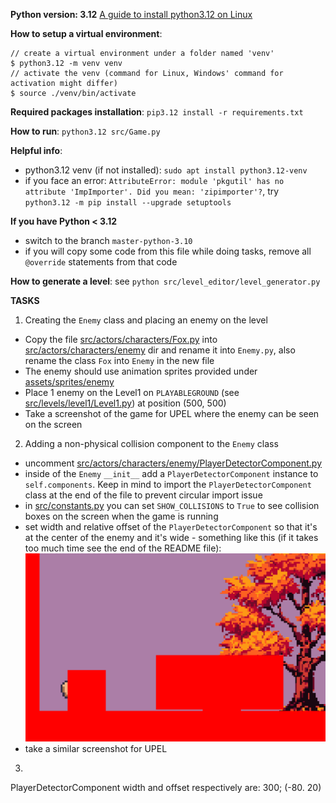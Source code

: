 **Python version: 3.12**
[A guide to install python3.12 on Linux](https://medium.com/@donfiealex/getting-python-3-12-up-and-running-on-ubuntu-and-debian-servers-cbe557d7d368)

**How to setup a virtual environment**:
```console
// create a virtual environment under a folder named 'venv'
$ python3.12 -m venv venv 
// activate the venv (command for Linux, Windows' command for activation might differ)
$ source ./venv/bin/activate 
``` 

**Required packages installation**: `pip3.12 install -r requirements.txt`

**How to run**: `python3.12 src/Game.py`

**Helpful info**: 
- python3.12 venv (if not installed): `sudo apt install python3.12-venv`
- if you face an error: `AttributeError: module 'pkgutil' has no attribute 'ImpImporter'. Did you mean: 'zipimporter'?`, try `python3.12 -m pip install --upgrade setuptools`

**If you have Python < 3.12**
- switch to the branch `master-python-3.10`
- if you will copy some code from this file while doing tasks, remove all `@override` statements from that code

**How to generate a level**: see `python src/level_editor/level_generator.py`

**TASKS**
1. Creating the `Enemy` class and placing an enemy on the level 
- Copy the file [src/actors/characters/Fox.py](src/actors/characters/Fox.py) into [src/actors/characters/enemy](src/actors/characters/enemy) dir and rename it into `Enemy.py`, also rename the class `Fox` into `Enemy` in the new file
- The enemy should use animation sprites provided under [assets/sprites/enemy](assets/sprites/enemy)
- Place 1 enemy on the Level1 on `PLAYABLEGROUND` (see [src/levels/level1/Level1.py](src/levels/level1/Level1.py)) at position (500, 500)
- Take a screenshot of the game for UPEL where the enemy can be seen on the screen
2. Adding a non-physical collision component to the `Enemy` class
- uncomment [src/actors/characters/enemy/PlayerDetectorComponent.py](src/actors/characters/enemy/PlayerDetectorComponent.py)
- inside of the `Enemy` `__init__` add a `PlayerDetectorComponent` instance to `self.components`. Keep in mind to import the `PlayerDetectorComponent` class at the end of the file to prevent circular import issue
- in [src/constants.py](src/constants.py) you can set `SHOW_COLLISIONS` to `True` to see collision boxes on the screen when the game is running
- set width and relative offset of the `PlayerDetectorComponent` so that it's at the center of the enemy and it's wide - something like this (if it takes too much time see the end of the README file):
![](player_detector_component_example.png)
- take a similar screenshot for UPEL
3. 










PlayerDetectorComponent width and offset respectively are: 300; (-80. 20) 